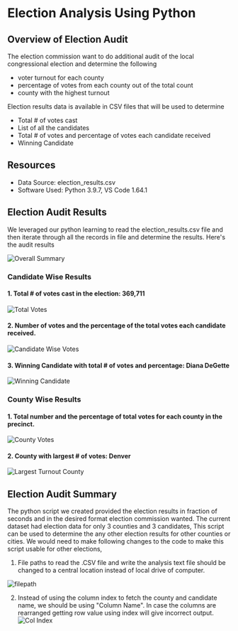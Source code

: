 # Election Analysis Using Python

## Overview of Election Audit
The election commission want to do additional audit of the local congressional election and determine the following 
  - voter turnout for each county
  - percentage of votes from each county out of the total count
  - county with the highest turnout

Election results data is available in CSV files that will be used to determine 
  - Total # of votes cast
  - List of all the candidates
  - Total # of votes and percentage of votes each candidate received
  - Winning Candidate 

## Resources
  - Data Source: election_results.csv
  - Software Used: Python 3.9.7, VS Code 1.64.1

## Election Audit Results
We leveraged our python learning to read the election_results.csv file and then iterate through all the records
in file and determine the results. Here's the audit results

![Overall Summary](https://user-images.githubusercontent.com/98173091/155036733-37ecf777-4200-45f5-be6f-aa48625359c5.png)

### Candidate Wise Results

 #### 1. Total # of votes cast in the election: 369,711  
 ![Total Votes](https://user-images.githubusercontent.com/98173091/155037249-90c452ad-ae99-4688-ba8e-c10c1859ad0f.png)
 
 #### 2. Number of votes and the percentage of the total votes each candidate received.      
 ![Candidate Wise Votes](https://user-images.githubusercontent.com/98173091/155036934-bc957b40-a5b0-4b29-a3d4-dc0f80ad41c8.png)

 #### 3.  Winning Candidate with total # of votes and percentage: Diana DeGette
 ![Winning Candidate](https://user-images.githubusercontent.com/98173091/155037042-b08cbc3a-0243-434b-b0eb-815bbaa2e967.png)

### County Wise Results

 #### 1. Total number and the percentage of total votes for each county in the precinct.
 ![County Votes](https://user-images.githubusercontent.com/98173091/155036574-770cc963-b817-404e-b657-cd3f5ce869ca.png)
  
 #### 2.  County with largest # of votes: Denver
 ![Largest Turnout County](https://user-images.githubusercontent.com/98173091/155036828-f847a3f3-757f-47c3-ad14-dde223fb4c27.png)

 
## Election Audit Summary

The python script we created provided the election results in fraction of seconds and in the desired format
election commission wanted. The current dataset had election data for only 3 counties and 3 candidates,
This script can be used to determine the any other election results for other counties or cities. 
We would need to make following changes to the code to make this script usable for other elections,

1. File paths to read the .CSV file and write the analysis text file should be changed to a central location 
instead of local drive of computer.

![filepath](https://user-images.githubusercontent.com/98173091/155043360-111f2c5c-36f9-4610-8f68-5c25be7d26fe.png)
    

  
2. Instead of using the column index to fetch the county and candidate name, we should be using "Column Name". In case the 
columns are rearranged getting row value using index will give incorrect output.
![Col Index](https://user-images.githubusercontent.com/98173091/155039451-2577c8b8-8d80-4355-900e-91989d0cd8a3.png)
